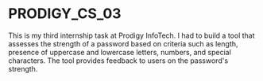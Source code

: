 # PRODIGY_CS_03
This is my third internship task at Prodigy InfoTech. I had to build a tool that assesses the strength of a password based on criteria such as length, presence of uppercase and lowercase letters, numbers, and special characters. The tool provides feedback to users on the password's strength.
